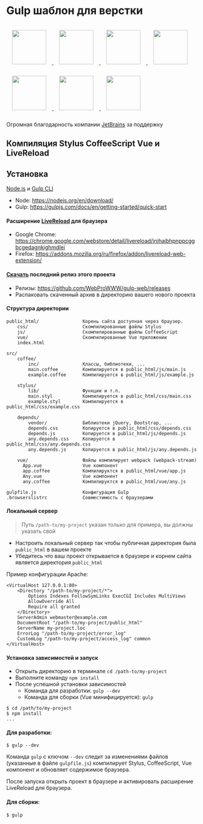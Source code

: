 
# Gulp шаблон для верстки

<a href="https://www.jetbrains.com" target="_blank">
    <img height="90" style="max-width: 100%; margin: 15px;" src="https://resources.jetbrains.com/storage/products/company/brand/logos/jb_beam.svg">
</a>
<a href="https://gulpjs.com" target="_blank">
    <img height="90" style="max-width: 100%; margin: 15px;" src="https://raw.githubusercontent.com/gulpjs/artwork/master/gulp-2x.png">
</a>
<a href="https://webpack.js.org" target="_blank">
    <img height="90" style="max-width: 100%; margin: 15px;" src="https://camo.githubusercontent.com/b0573f87b0786eda63c76f2a9a1358e7a653783c25c03c6c908a00b70c713d78/68747470733a2f2f7765627061636b2e6a732e6f72672f6173736574732f69636f6e2d7371756172652d6269672e737667">
</a>
<a href="https://coffeescript.org">
    <img height="90" style="max-width: 100%; margin: 15px;" src="https://raw.githubusercontent.com/jashkenas/coffeescript/master/documentation/site/icon.svg">
</a>
<a href="https://stylus-lang.com" target="_blank">
    <img height="90" style="max-width: 100%; margin: 15px;" src="https://raw.githubusercontent.com/stylus/stylus/dev/graphics/Vectors/stylus.svg">
</a>
<a href="https://ru.vuejs.org" target="_blank">
    <img height="90" style="max-width: 100%; margin: 15px;" src="https://camo.githubusercontent.com/c8f91d18976e27123643a926a2588b8d931a0292fd0b6532c3155379e8591629/68747470733a2f2f7675656a732e6f72672f696d616765732f6c6f676f2e706e67">
</a>
<a href="https://nodejs.org" target="_blank">
    <img height="90" style="max-width: 100%; margin: 15px;" src="https://raw.githubusercontent.com/nodejs/nodejs.org/main/public/static/images/logo-hexagon.svg">
</a>

Огромная благодарность компании <a href="https://www.jetbrains.com" target="_blank">JetBrains</a> за поддержку

## Компиляция Stylus CoffeeScript Vue и LiveReload

## Установка

<a href="https://nodejs.org/en/download/" target="_blank">Node.js</a>
и
<a href="https://gulpjs.com/docs/en/getting-started/quick-start" target="_blank">Gulp CLI</a>

- Node: https://nodejs.org/en/download/
- Gulp: https://gulpjs.com/docs/en/getting-started/quick-start

#### Расширение <a href="http://livereload.com" target="_blank">LiveReload</a> для браузера
- Google Chrome: https://chrome.google.com/webstore/detail/livereload/jnihajbhpnppcggbcgedagnkighmdlei
- Firefox: https://addons.mozilla.org/ru/firefox/addon/livereload-web-extension/

#### <a href="https://github.com/WebProWWW/gulp-web/archive/v5.0.1.zip" target="_blank">Скачать</a> последний релиз этого проекта
- Релизы: https://github.com/WebProWWW/gulp-web/releases
- Распаковать скаченный архив в директорию вашего нового проекта

#### Структура директории

```
public_html/                Корень сайта доступная через браузер.
    css/                    Скомпилированные файлы Stylus
    js/                     Скомпилированные файлы CoffeeScript
    vue/                    Скомпилированные Vue приложении 
    index.html              

src/
    coffee/                 
        inc/                Классы, библиотеки, ...
        main.coffee         Компилируется в public_html/js/main.js
        example.coffee      Компилируется в public_html/js/example.js                        

    stylus/                 
        lib/                Функции и т.п.
        main.styl           Компилируется в public_html/css/main.css
        example.styl        Компилируется в public_html/css/example.css

    depends/
        vendor/             Библиотеки jQuery, Bootstrap, ...
        depends.css         Копируется в public_html/css/depends.css
        depends.js          Копируется в public_html/js/depends.js
        any.depends.css     Копируется в public_html/css/any.depends.css
        any.depends.js      Копируется в public_html/js/any.depends.js
    
    vue/                    Файлы компилирует webpack (webpack-stream)
      App.vue               Vue компонент
      app.coffee            Компилируктся в public_html/vue/app.js
      Any.vue               Vue компонент
      any.coffee            Компилируктся в public_html/vue/any.js

gulpfile.js                 Конфигурация Gulp
.browserslistrc             Совместимость с браузерами
```

#### Локальный сервер
> Путь `/path-to/my-project` указан только для примера, вы должны указать свой
- Настроить локальный сервер так чтобы публичная директория была `public_html` в вашем проекте
- Убедитесь что ваш проект открывается в браузере и корнем сайта является директория `public_html`

Пример конфигурации Apache:
```ApacheConf
<VirtualHost 127.0.0.1:80>
    <Directory "/path-to/my-project/*">
        Options Indexes FollowSymLinks ExecCGI Includes MultiViews
        AllowOverride All
        Require all granted
    </Directory>
    ServerAdmin webmaster@example.com
    DocumentRoot "/path-to/my-project/public_html"
    ServerName my-project.loc
    ErrorLog "/path-to/my-project/error_log"
    CustomLog "/path-to/my-project/access_log" common
</VirtualHost>
```

#### Установка зависимостей и запуск

- Открыть директорию в терминале `cd /path-to/my-project`
- Выполните команду `npm install`
- После успешной установки зависимостей
    - Команда для разработки: `gulp --dev`
    - Команда для сборки (Vue минифицируется): `gulp`

```Shell
$ cd /path/to/my-project
$ npm install
...
```
#### Для разработки:
```Shell
$ gulp --dev
```
Команда `gulp` с ключом `--dev` следит за изменениями файлов (указанные в файле `gulpfile.js`) компилирует Stylus, CoffeeScript, Vue компонент и обновляет содержимое браузера.

После запуска открыть проект в браузере и активировать расширение LiveReload для браузера.
#### Для сборки:
```Shell
$ gulp
```
